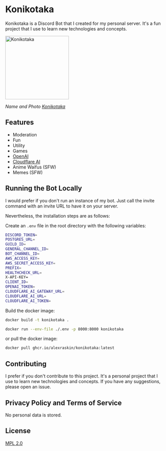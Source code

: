 # Konikotaka

Konikotaka is a Discord Bot that I created for my personal server. It's a fun project that I use to learn new technologies and concepts.

<a href="https://i.gyazo.com/12ccb49e7c6b2e31a207ad63e38e7f36.png"><img src="https://i.gyazo.com/12ccb49e7c6b2e31a207ad63e38e7f36.png" alt="Konikotaka" width="200"/></a>

_Name and Photo [Konikotaka](https://youtu.be/Qr2LQILdXD0?si=WwoM0emUIa_8dBfJ)_

## Features

- Moderation
- Fun
- Utility
- Games
- [OpenAI](https://openai.com/)
- [Cloudflare AI](https://ai.cloudflare.com/)
- Anime Waifus (SFW)
- Memes (SFW)

## Running the Bot Locally

I would prefer if you don't run an instance of my bot. Just call the invite command with an invite URL to have it on your server.

Nevertheless, the installation steps are as follows:

Create an `.env` file in the root directory with the following variables:

```bash
DISCORD_TOKEN=
POSTGRES_URL=
GUILD_ID=
GENERAL_CHANNEL_ID=
BOT_CHANNEL_ID=
AWS_ACCESS_KEY=
AWS_SECRET_ACCESS_KEY=
PREFIX=
HEALTHCHECK_URL=
X-API-KEY=
CLIENT_ID=
OPENAI_TOKEN=
CLOUDFLARE_AI_GATEWAY_URL=
CLOUDFLARE_AI_URL=
CLOUDFLARE_AI_TOKEN=
```

Build the docker image:

```bash
docker build -t konikotaka .
```

```bash
docker run --env-file ./.env -p 8000:8000 konikotaka
```

or pull the docker image:

```bash
docker pull ghcr.io/alexraskin/konikotaka:latest
```

## Contributing

I prefer if you don't contribute to this project. It's a personal project that I use to learn new technologies and concepts. If you have any suggestions, please open an issue.

## Privacy Policy and Terms of Service

No personal data is stored.

## License

[MPL 2.0](https://choosealicense.com/licenses/mpl-2.0/)
